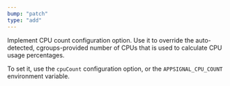 ```yaml
---
bump: "patch"
type: "add"
---
```


Implement CPU count configuration option. Use it to override the auto-detected, cgroups-provided number of CPUs that is used to calculate CPU usage percentages.

To set it, use the `cpuCount` configuration option, or the `APPSIGNAL_CPU_COUNT` environment variable.

